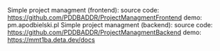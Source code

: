 Simple project managment (frontend):
  source code: https://github.com/PDDBADDR/ProjectManagmentFrontend
  demo: pm.apodbielski.pl
Simple project managment (backend):
  source code: https://github.com/PDDBADDR/ProjectManagmentBackend
  demo: https://mmt1ba.deta.dev/docs
